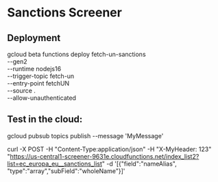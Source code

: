 # Sanctions Screener

## Deployment
gcloud beta functions deploy fetch-un-sanctions \
--gen2 \
--runtime nodejs16 \
--trigger-topic fetch-un  \
--entry-point fetchUN \
--source . \
--allow-unauthenticated

## Test in the cloud:
gcloud pubsub topics publish  --message 'MyMessage'

curl -X POST -H "Content-Type:application/json" -H "X-MyHeader: 123" "https://us-central1-screener-9631e.cloudfunctions.net/index_list2?list=ec_europa_eu__sanctions_list" -d '[{"field":"nameAlias", "type":"array","subField":"wholeName"}]'
